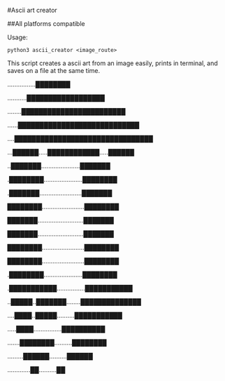 #Ascii art creator

##All platforms compatible


Usage:
```
python3 ascii_creator <image_route>
```

This script creates a ascii art from an image easily, prints in terminal, and saves on a file at the same time.

................████████

...........██████████████████

........████████████████████████

......████████████████████████████

....████████████████████████████████

...██████.....████████████.....██████

..███████......................███████

.████████......................████████

.███████........................███████

████████........................████████

███████..........................███████

███████..........................███████

████████........................████████

████████........................████████

.████████......................████████

.███████████................███████████

..█████..███████........██████████████

....████..█████..........███████████

.....████................██████████

.......████████..........████████

.........██████..........██████

.............██..........██
